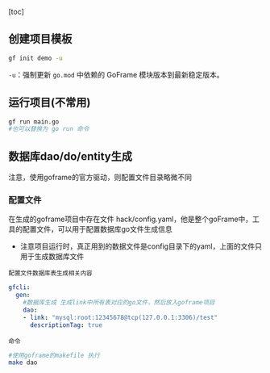 [toc]

## 创建项目模板

```bash
gf init demo -u
```

`-u`：强制更新 `go.mod` 中依赖的 GoFrame 模块版本到最新稳定版本。

## 运行项目(不常用)

```bash
gf run main.go
#也可以替换为 go run 命令
```

## 数据库dao/do/entity生成

注意，使用goframe的官方驱动，则配置文件目录略微不同

### 配置文件

在生成的goframe项目中存在文件 hack/config.yaml，他是整个goFrame中，工具的配置文件，可以用于配置数据库go文件生成信息

* 注意项目运行时，真正用到的数据文件是config目录下的yaml，上面的文件只用于生成数据库文件

`配置文件数据库表生成相关内容`

```yaml
gfcli:
  gen:
    #数据库生成 生成link中所有表对应的go文件，然后放入goframe项目
    dao:
    - link: "mysql:root:12345678@tcp(127.0.0.1:3306)/test"
      descriptionTag: true
```

`命令`

```bash
#使用goframe的makefile 执行
make dao
```



